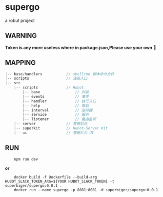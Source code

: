 # supergo
a robut project

## WARNING
**Token is any more useless where in package.json,Please use your own 🤪**

## MAPPING
```js
|-- base/handlers           // shellcmd 脚本命令文件
|-- scripts                 // 注册入口
|-- src       
    |-- scripts             // Hubot
        |-- base                // 封装
        |-- events              // 事件
        |-- handler             // 执行入口
        |-- help                // 帮助
        |-- interval            // 定时器
        |-- service             // 服务
        |-- listener            // 路由监听
    |-- server              // 管理后台
    |-- superkit            // Hubot-Server Kit
    |-- ui                  // 管理后台 UI
```

## RUN
```shell
    npm run dev
```
**or**
```
    docker build -f Dockerfile --build-arg HUBOT_SLACK_TOKEN_ARG=${YOUR HUBOT_SLACK_TOKEN} -t superbiger/supergo:0.0.1 .
    docker run --name supergo -p 8081:8081 -d superbiger/supergo:0.0.1
```
